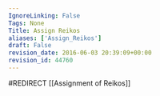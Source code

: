 ```yaml
---
IgnoreLinking: False
Tags: None
Title: Assign Reikos
aliases: ['Assign_Reikos']
draft: False
revision_date: 2016-06-03 20:39:09+00:00
revision_id: 44760
---
```


#REDIRECT [[Assignment of Reikos]]